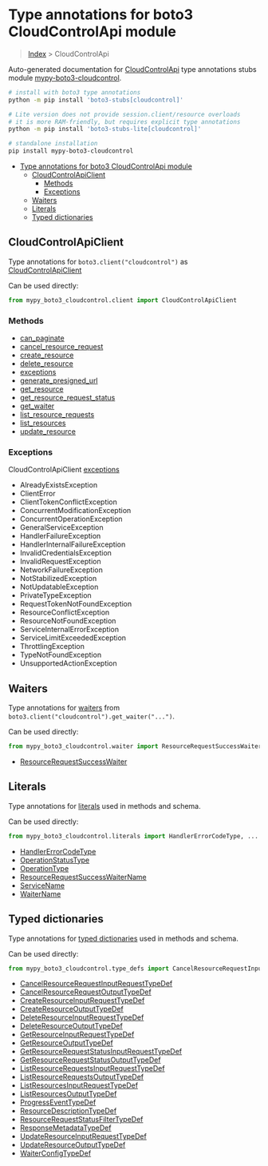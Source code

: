 <a id="type-annotations-for-boto3-cloudcontrolapi-module"></a>

# Type annotations for boto3 CloudControlApi module

> [Index](..) > CloudControlApi

Auto-generated documentation for
[CloudControlApi](https://boto3.amazonaws.com/v1/documentation/api/latest/reference/services/cloudcontrol.html#CloudControlApi)
type annotations stubs module
[mypy-boto3-cloudcontrol](https://pypi.org/project/mypy-boto3-cloudcontrol/).

```bash
# install with boto3 type annotations
python -m pip install 'boto3-stubs[cloudcontrol]'

# Lite version does not provide session.client/resource overloads
# it is more RAM-friendly, but requires explicit type annotations
python -m pip install 'boto3-stubs-lite[cloudcontrol]'

# standalone installation
pip install mypy-boto3-cloudcontrol
```

- [Type annotations for boto3 CloudControlApi module](#type-annotations-for-boto3-cloudcontrolapi-module)
  - [CloudControlApiClient](#cloudcontrolapiclient)
    - [Methods](#methods)
    - [Exceptions](#exceptions)
  - [Waiters](#waiters)
  - [Literals](#literals)
  - [Typed dictionaries](#typed-dictionaries)

<a id="cloudcontrolapiclient"></a>

## CloudControlApiClient

Type annotations for `boto3.client("cloudcontrol")` as
[CloudControlApiClient](./client.md)

Can be used directly:

```python
from mypy_boto3_cloudcontrol.client import CloudControlApiClient
```

<a id="methods"></a>

### Methods

- [can_paginate](./client.md#can_paginate)
- [cancel_resource_request](./client.md#cancel_resource_request)
- [create_resource](./client.md#create_resource)
- [delete_resource](./client.md#delete_resource)
- [exceptions](./client.md#exceptions)
- [generate_presigned_url](./client.md#generate_presigned_url)
- [get_resource](./client.md#get_resource)
- [get_resource_request_status](./client.md#get_resource_request_status)
- [get_waiter](./client.md#get_waiter)
- [list_resource_requests](./client.md#list_resource_requests)
- [list_resources](./client.md#list_resources)
- [update_resource](./client.md#update_resource)

<a id="exceptions"></a>

### Exceptions

CloudControlApiClient [exceptions](./client.md#exceptions)

- AlreadyExistsException
- ClientError
- ClientTokenConflictException
- ConcurrentModificationException
- ConcurrentOperationException
- GeneralServiceException
- HandlerFailureException
- HandlerInternalFailureException
- InvalidCredentialsException
- InvalidRequestException
- NetworkFailureException
- NotStabilizedException
- NotUpdatableException
- PrivateTypeException
- RequestTokenNotFoundException
- ResourceConflictException
- ResourceNotFoundException
- ServiceInternalErrorException
- ServiceLimitExceededException
- ThrottlingException
- TypeNotFoundException
- UnsupportedActionException

<a id="waiters"></a>

## Waiters

Type annotations for [waiters](./waiters.md) from
`boto3.client("cloudcontrol").get_waiter("...")`.

Can be used directly:

```python
from mypy_boto3_cloudcontrol.waiter import ResourceRequestSuccessWaiter, ...
```

- [ResourceRequestSuccessWaiter](./waiters.md#resourcerequestsuccesswaiter)

<a id="literals"></a>

## Literals

Type annotations for [literals](./literals.md) used in methods and schema.

Can be used directly:

```python
from mypy_boto3_cloudcontrol.literals import HandlerErrorCodeType, ...
```

- [HandlerErrorCodeType](./literals.md#handlererrorcodetype)
- [OperationStatusType](./literals.md#operationstatustype)
- [OperationType](./literals.md#operationtype)
- [ResourceRequestSuccessWaiterName](./literals.md#resourcerequestsuccesswaitername)
- [ServiceName](./literals.md#servicename)
- [WaiterName](./literals.md#waitername)

<a id="typed-dictionaries"></a>

## Typed dictionaries

Type annotations for [typed dictionaries](./type_defs.md) used in methods and
schema.

Can be used directly:

```python
from mypy_boto3_cloudcontrol.type_defs import CancelResourceRequestInputRequestTypeDef, ...
```

- [CancelResourceRequestInputRequestTypeDef](./type_defs.md#cancelresourcerequestinputrequesttypedef)
- [CancelResourceRequestOutputTypeDef](./type_defs.md#cancelresourcerequestoutputtypedef)
- [CreateResourceInputRequestTypeDef](./type_defs.md#createresourceinputrequesttypedef)
- [CreateResourceOutputTypeDef](./type_defs.md#createresourceoutputtypedef)
- [DeleteResourceInputRequestTypeDef](./type_defs.md#deleteresourceinputrequesttypedef)
- [DeleteResourceOutputTypeDef](./type_defs.md#deleteresourceoutputtypedef)
- [GetResourceInputRequestTypeDef](./type_defs.md#getresourceinputrequesttypedef)
- [GetResourceOutputTypeDef](./type_defs.md#getresourceoutputtypedef)
- [GetResourceRequestStatusInputRequestTypeDef](./type_defs.md#getresourcerequeststatusinputrequesttypedef)
- [GetResourceRequestStatusOutputTypeDef](./type_defs.md#getresourcerequeststatusoutputtypedef)
- [ListResourceRequestsInputRequestTypeDef](./type_defs.md#listresourcerequestsinputrequesttypedef)
- [ListResourceRequestsOutputTypeDef](./type_defs.md#listresourcerequestsoutputtypedef)
- [ListResourcesInputRequestTypeDef](./type_defs.md#listresourcesinputrequesttypedef)
- [ListResourcesOutputTypeDef](./type_defs.md#listresourcesoutputtypedef)
- [ProgressEventTypeDef](./type_defs.md#progresseventtypedef)
- [ResourceDescriptionTypeDef](./type_defs.md#resourcedescriptiontypedef)
- [ResourceRequestStatusFilterTypeDef](./type_defs.md#resourcerequeststatusfiltertypedef)
- [ResponseMetadataTypeDef](./type_defs.md#responsemetadatatypedef)
- [UpdateResourceInputRequestTypeDef](./type_defs.md#updateresourceinputrequesttypedef)
- [UpdateResourceOutputTypeDef](./type_defs.md#updateresourceoutputtypedef)
- [WaiterConfigTypeDef](./type_defs.md#waiterconfigtypedef)

